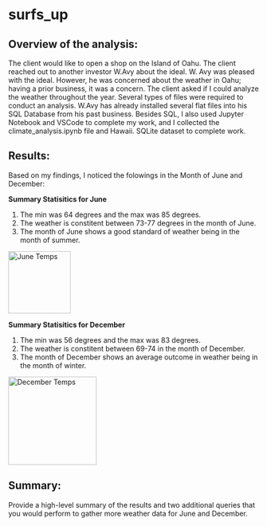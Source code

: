 # surfs_up

## Overview of the analysis: 
The client would like to open a shop on the Island of Oahu. The client reached out to another investor W.Avy about the ideal. W. Avy was pleased with the ideal. However, he was concerned about the weather in Oahu; having a prior business, it was a concern. The client asked if I could analyze the weather throughout the year. Several types of files were required to conduct an analysis. W.Avy has already installed several flat files into his SQL Database from his past business. Besides SQL, I also used Jupyter Notebook and VSCode to complete my work, and I collected the climate_analysis.ipynb file and Hawaii. SQLite dataset to complete work. 

## Results: 
Based on my findings, I noticed the folowings in the Month of June and December:

  **Summary Statisitics for June**
  1. The min was 64 degrees and the max was 85 degrees.
  2. The weather is constitent between 73-77 degrees in the month of June.
  3. The month of June shows a good standard of weather being in the month of summer.  
  
  <img width="125" alt="June Temps" src="https://user-images.githubusercontent.com/106892740/182656568-2cd0c990-21ad-48e2-927e-63e6b86c1dfd.png">

  
  
  **Summary Statisitics for December** 
  1. The min was 56 degrees and the max was 83 degrees.
  2. The weather is constitent between 69-74 in the month of December.
  3. The month of December shows an average outcome in weather being in the month of winter. 
  
  <img width="177" alt="December Temps" src="https://user-images.githubusercontent.com/106892740/182656539-2d2c970a-6ce9-4f92-8c20-51913452036e.png">

    
## Summary: 
Provide a high-level summary of the results and two additional queries that you would perform to gather more weather data for June and December.
